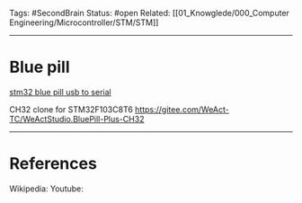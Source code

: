 Tags: #SecondBrain 
Status: #open
Related: [[01_Knowglede/000_Computer Engineering/Microcontroller/STM/STM]]

---
# Blue pill

[stm32 blue pill usb to serial ](https://satoshinm.github.io/blog/171223_stm32serial_triple_usb-to-serial_adapter_using_stm32_blue_pill.html)

CH32 clone for STM32F103C8T6
https://gitee.com/WeAct-TC/WeActStudio.BluePill-Plus-CH32



---
# References
Wikipedia:
Youtube:

